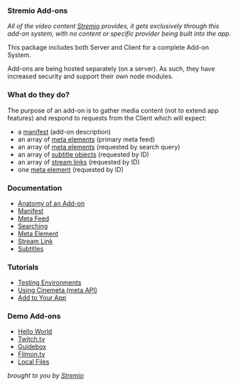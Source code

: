 ### Stremio Add-ons

_All of the video content [Stremio](http://www.strem.io/) provides, it gets exclusively through this add-on system, with no content or specific provider being built into the app._

This package includes both Server and Client for a complete Add-on System.

Add-ons are being hosted separately (on a server). As such, they have increased security and support their own node modules.

### What do they do?

The purpose of an add-on is to gather media content (not to extend app features) and respond to requests from the Client which will expect:

- a [manifest](/docs/manifest.md) (add-on description)
- an array of [meta elements](/docs/api/meta/meta.element.md) (primary meta feed)
- an array of [meta elements](/docs/api/meta/meta.element.md) (requested by search query)
- an array of [subtitle objects](/docs/api/subtitles/subtitles.object.md) (requested by ID)
- an array of [stream links](/docs/api/stream/stream.link.md) (requested by ID)
- one [meta element](/docs/api/meta/meta.element.md) (requested by ID)

### Documentation

- [Anatomy of an Add-on](/docs/README.md)
- [Manifest](/docs/manifest.md)
- [Meta Feed](/docs/api/meta/meta.feed.md)
- [Searching](/docs/api/meta/meta.search.md)
- [Meta Element](/docs/api/meta/meta.element.md)
- [Stream Link](/docs/api/stream/README.md)
- [Subtitles](/docs/api/subtitles/README.md)

### Tutorials

- [Testing Environments](/docs/tutorial/testing.md)
- [Using Cinemeta (meta API)](/docs/tutorial/using-cinemeta.md)
- [Add to Your App](/docs/tutorial/add.to.app.md)

### Demo Add-ons

- [Hello World](https://github.com/Ivshti/addon-helloworld)
- [Twitch.tv](https://github.com/jaruba/stremio-twitch)
- [Guidebox](http://github.com/Stremio/guidebox-stremio)
- [Filmon.tv](http://github.com/Stremio/filmon-stremio)
- [Local Files](http://github.com/Stremio/stremio-local-files)

_brought to you by [Stremio](http://www.strem.io/)_
